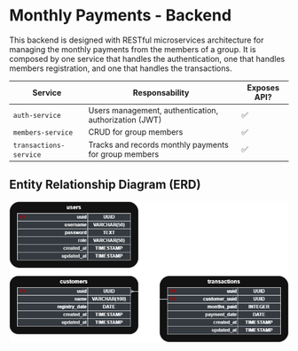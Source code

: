 # Monthly Payments - Backend

This backend is designed with RESTful microservices architecture for managing the monthly payments from the members of a group. It is composed by one service that handles the authentication, one that handles members registration, and one that handles the transactions.


| Service               | Responsability                                                  | Exposes API? |
|-----------------------|-----------------------------------------------------------------|--------------|
| `auth-service`        | Users management, authentication, authorization (JWT)           | ✅           |
| `members-service`     | CRUD for group members                                          | ✅           |
| `transactions-service`| Tracks and records monthly payments for group members           | ✅           |


## Entity Relationship Diagram (ERD)

![ERD Image](./monthlyPaymentsERD.png)